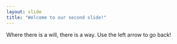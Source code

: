 ```yaml
---
layout: slide
title: "Welcome to our second slide!"
---
```

Where there is a will, there is a way.
Use the left arrow to go back!
